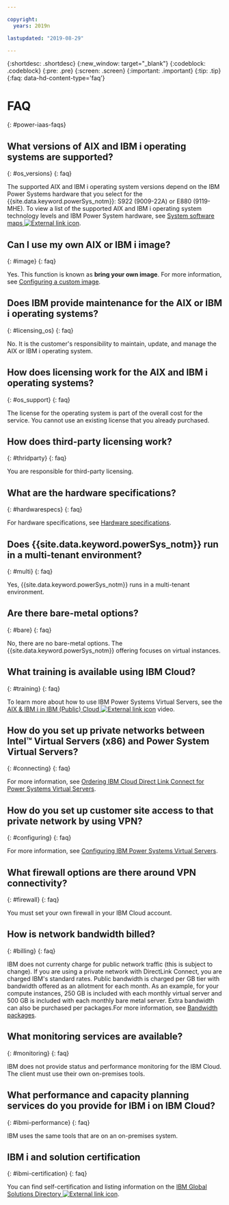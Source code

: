 ```yaml
---

copyright:
  years: 2019n

lastupdated: "2019-08-29"

---
```


{:shortdesc: .shortdesc}
{:new_window: target="_blank"}
{:codeblock: .codeblock}
{:pre: .pre}
{:screen: .screen}
{:important: .important}
{:tip: .tip}
{:faq: data-hd-content-type='faq'}

# FAQ
{: #power-iaas-faqs}

## What versions of AIX and IBM i operating systems are supported?
{: #os_versions}
{: faq}

The supported AIX and IBM i operating system versions depend on the IBM Power Systems hardware that you select for the {{site.data.keyword.powerSys_notm}}: S922 (9009-22A) or E880 (9119-MHE). To view a list of the supported AIX and IBM i operating system technology levels and IBM Power System hardware, see [System software maps ![External link icon](../icons/launch-glyph.svg "External link icon")](https://www-01.ibm.com/support/docview.wss?uid=ssm1maps).

## Can I use my own AIX or IBM i image?
{: #image}
{: faq}

Yes. This function is known as **bring your own image**. For more information, see [Configuring a custom image](/docs/infrastructure/power-iaas?topic=power-iaas-configuring-custom-image#configuring-custom-image).

## Does IBM provide maintenance for the AIX or IBM i operating systems?
{: #licensing_os}
{: faq}

No. It is the customer's responsibility to maintain, update, and manage the AIX or IBM i operating system.

## How does licensing work for the AIX and IBM i operating systems?
{: #os_support}
{: faq}

The license for the operating system is part of the overall cost for the service. You cannot use an existing license that you already purchased.

## How does third-party licensing work?
{: #thridparty}
{: faq}

You are responsible for third-party licensing.

## What are the hardware specifications?
{: #hardwarespecs}
{: faq}

For hardware specifications, see [Hardware specifications](/docs/infrastructure/power-iaas?topic=power-iaas-about-power-virtual-server#apvs-hardware-specifications).

## Does {{site.data.keyword.powerSys_notm}} run in a multi-tenant environment?
{: #multi}
{: faq}

Yes, {{site.data.keyword.powerSys_notm}} runs in a multi-tenant environment.

## Are there bare-metal options?
{: #bare}
{: faq}

No, there are no bare-metal options. The {{site.data.keyword.powerSys_notm}} offering focuses on virtual instances.

## What training is available using IBM Cloud?
{: #training}
{: faq}

To learn more about how to use IBM Power Systems Virtual Servers, see the [AIX & IBM i in IBM (Public) Cloud ![External link icon](../icons/launch-glyph.svg "External link icon")](https://youtu.be/y5QaNdGJ6R0) video.

## How do you set up private networks between Intel&trade; Virtual Servers (x86) and Power System Virtual Servers?
{: #connecting}
{: faq}

For more information, see [Ordering IBM Cloud Direct Link Connect for Power Systems Virtual Servers](/docs/infrastructure/power-iaas?topic=power-iaas-ordering-direct-link-connect).

## How do you set up customer site access to that private network by using VPN?
{: #configuring}
{: faq}

For more information, see [Configuring IBM Power Systems Virtual Servers](/docs/infrastructure/power-iaas?topic=power-iaas-cpn-configuring).

## What firewall options are there around VPN connectivity?
{: #firewall}
{: faq}

You must set your own firewall in your IBM Cloud account.

## How is network bandwidth billed?
{: #billing}
{: faq}

IBM does not currenty charge for public network traffic (this is subject to change). If you are using a private network with DirectLink Connect, you are charged IBM's standard rates. Public bandwidth is charged per GB tier with bandwidth offered as an allotment for each month. As an example, for your compute instances, 250 GB is included with each monthly virtual server and 500 GB is included with each monthly bare metal server. Extra bandwidth can also be purchased per packages.For more information, see [Bandwidth packages](https://www.ibm.com/cloud/bandwidth).

<!-- ## WBackup and DR options for Virtual Servers?
{: #wbackup}
{: faq}

Backup and DR for cloud to cloud – BRMS with Cloud Storage Solutions or use manual with Savsys.  PowerHA Enterprise edition for Geo.  Licensing TBD for this bundle (can not bring their own license) – Bob to determine date/terms. -->

## What monitoring services are available?
{: #monitoring}
{: faq}

IBM does not provide status and performance monitoring for the IBM Cloud. The client must use their own on-premises tools.

## What performance and capacity planning services do you provide for IBM i on IBM Cloud?
{: #ibmi-performance}
{: faq}

IBM uses the same tools that are on an on-premises system.

## IBM i and solution certification
{: #ibmi-certification}
{: faq}

You can find self-certification and listing information on the [IBM Global Solutions Directory ![External link icon](../icons/launch-glyph.svg "External link icon")](https://www-356.ibm.com/partnerworld/gsd/homepage.do).

<!--
## Is there a price difference between shared or dedicated cores?
{: #shared}
{: faq}

No. Performance of shared cores is almost identical to dedicated cores. However, as server utilization spikes, there might be a cache or memory latency impacts. -->
